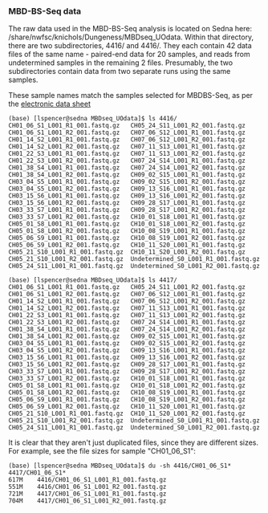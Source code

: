 ### MBD-BS-Seq data

The raw data used in the MBD-BS-Seq analysis is located on Sedna here: /share/nwfsc/knichols/Dungeness/MBDseq_UOdata. Within that directory, there are two subdirectories, 4416/ and 4416/. They each contain 42 data files of the same name - paired-end data for 20 samples, and reads from undetermined samples in the remaining 2 files. Presumably, the two subdirectories contain data from two separate runs using the same samples. 

These sample names match the samples selected for MBDBS-Seq, as per the [electronic data sheet](https://docs.google.com/spreadsheets/d/1ym0XnYVts98tIUCn0kIaU6VuvqxzV7LoSx9RHwLdiIs/edit?pli=1#gid=1430155532)

```
(base) [lspencer@sedna MBDseq_UOdata]$ ls 4416/
CH01_06_S1_L001_R1_001.fastq.gz   CH05_24_S11_L001_R2_001.fastq.gz
CH01_06_S1_L001_R2_001.fastq.gz   CH07_06_S12_L001_R1_001.fastq.gz
CH01_14_S2_L001_R1_001.fastq.gz   CH07_06_S12_L001_R2_001.fastq.gz
CH01_14_S2_L001_R2_001.fastq.gz   CH07_11_S13_L001_R1_001.fastq.gz
CH01_22_S3_L001_R1_001.fastq.gz   CH07_11_S13_L001_R2_001.fastq.gz
CH01_22_S3_L001_R2_001.fastq.gz   CH07_24_S14_L001_R1_001.fastq.gz
CH01_38_S4_L001_R1_001.fastq.gz   CH07_24_S14_L001_R2_001.fastq.gz
CH01_38_S4_L001_R2_001.fastq.gz   CH09_02_S15_L001_R1_001.fastq.gz
CH03_04_S5_L001_R1_001.fastq.gz   CH09_02_S15_L001_R2_001.fastq.gz
CH03_04_S5_L001_R2_001.fastq.gz   CH09_13_S16_L001_R1_001.fastq.gz
CH03_15_S6_L001_R1_001.fastq.gz   CH09_13_S16_L001_R2_001.fastq.gz
CH03_15_S6_L001_R2_001.fastq.gz   CH09_28_S17_L001_R1_001.fastq.gz
CH03_33_S7_L001_R1_001.fastq.gz   CH09_28_S17_L001_R2_001.fastq.gz
CH03_33_S7_L001_R2_001.fastq.gz   CH10_01_S18_L001_R1_001.fastq.gz
CH05_01_S8_L001_R1_001.fastq.gz   CH10_01_S18_L001_R2_001.fastq.gz
CH05_01_S8_L001_R2_001.fastq.gz   CH10_08_S19_L001_R1_001.fastq.gz
CH05_06_S9_L001_R1_001.fastq.gz   CH10_08_S19_L001_R2_001.fastq.gz
CH05_06_S9_L001_R2_001.fastq.gz   CH10_11_S20_L001_R1_001.fastq.gz
CH05_21_S10_L001_R1_001.fastq.gz  CH10_11_S20_L001_R2_001.fastq.gz
CH05_21_S10_L001_R2_001.fastq.gz  Undetermined_S0_L001_R1_001.fastq.gz
CH05_24_S11_L001_R1_001.fastq.gz  Undetermined_S0_L001_R2_001.fastq.gz

(base) [lspencer@sedna MBDseq_UOdata]$ ls 4417/
CH01_06_S1_L001_R1_001.fastq.gz   CH05_24_S11_L001_R2_001.fastq.gz
CH01_06_S1_L001_R2_001.fastq.gz   CH07_06_S12_L001_R1_001.fastq.gz
CH01_14_S2_L001_R1_001.fastq.gz   CH07_06_S12_L001_R2_001.fastq.gz
CH01_14_S2_L001_R2_001.fastq.gz   CH07_11_S13_L001_R1_001.fastq.gz
CH01_22_S3_L001_R1_001.fastq.gz   CH07_11_S13_L001_R2_001.fastq.gz
CH01_22_S3_L001_R2_001.fastq.gz   CH07_24_S14_L001_R1_001.fastq.gz
CH01_38_S4_L001_R1_001.fastq.gz   CH07_24_S14_L001_R2_001.fastq.gz
CH01_38_S4_L001_R2_001.fastq.gz   CH09_02_S15_L001_R1_001.fastq.gz
CH03_04_S5_L001_R1_001.fastq.gz   CH09_02_S15_L001_R2_001.fastq.gz
CH03_04_S5_L001_R2_001.fastq.gz   CH09_13_S16_L001_R1_001.fastq.gz
CH03_15_S6_L001_R1_001.fastq.gz   CH09_13_S16_L001_R2_001.fastq.gz
CH03_15_S6_L001_R2_001.fastq.gz   CH09_28_S17_L001_R1_001.fastq.gz
CH03_33_S7_L001_R1_001.fastq.gz   CH09_28_S17_L001_R2_001.fastq.gz
CH03_33_S7_L001_R2_001.fastq.gz   CH10_01_S18_L001_R1_001.fastq.gz
CH05_01_S8_L001_R1_001.fastq.gz   CH10_01_S18_L001_R2_001.fastq.gz
CH05_01_S8_L001_R2_001.fastq.gz   CH10_08_S19_L001_R1_001.fastq.gz
CH05_06_S9_L001_R1_001.fastq.gz   CH10_08_S19_L001_R2_001.fastq.gz
CH05_06_S9_L001_R2_001.fastq.gz   CH10_11_S20_L001_R1_001.fastq.gz
CH05_21_S10_L001_R1_001.fastq.gz  CH10_11_S20_L001_R2_001.fastq.gz
CH05_21_S10_L001_R2_001.fastq.gz  Undetermined_S0_L001_R1_001.fastq.gz
CH05_24_S11_L001_R1_001.fastq.gz  Undetermined_S0_L001_R2_001.fastq.gz
```

It is clear that they aren't just duplicated files, since they are different sizes. For example, see the file sizes for sample "CH01_06_S1": 
```
(base) [lspencer@sedna MBDseq_UOdata]$ du -sh 4416/CH01_06_S1* 4417/CH01_06_S1*
617M    4416/CH01_06_S1_L001_R1_001.fastq.gz
551M    4416/CH01_06_S1_L001_R2_001.fastq.gz
721M    4417/CH01_06_S1_L001_R1_001.fastq.gz
704M    4417/CH01_06_S1_L001_R2_001.fastq.gz
```
